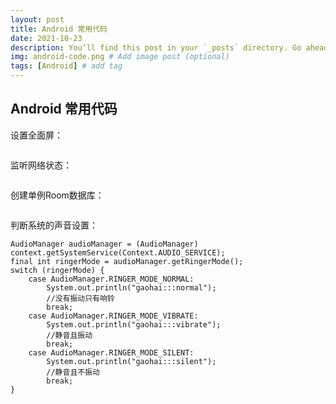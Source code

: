 ```yaml
---
layout: post
title: Android 常用代码
date: 2021-10-23
description: You’ll find this post in your `_posts` directory. Go ahead and edit it and re-build the site to see your changes. # Add post description (optional)
img: android-code.png # Add image post (optional)
tags: [Android] # add tag
---
```

Android 常用代码
---
设置全面屏：   
~~~kotlin
~~~   

监听网络状态：
~~~kotlin
~~~

创建单例Room数据库：
~~~kotlin
~~~   

判断系统的声音设置：
```
AudioManager audioManager = (AudioManager) context.getSystemService(Context.AUDIO_SERVICE);
final int ringerMode = audioManager.getRingerMode();
switch (ringerMode) {
    case AudioManager.RINGER_MODE_NORMAL:
        System.out.println("gaohai:::normal");
        //没有振动只有响铃
        break;
    case AudioManager.RINGER_MODE_VIBRATE:
        System.out.println("gaohai:::vibrate");
        //静音且振动
        break;
    case AudioManager.RINGER_MODE_SILENT:
        System.out.println("gaohai:::silent");
        //静音且不振动
        break;
}
```
